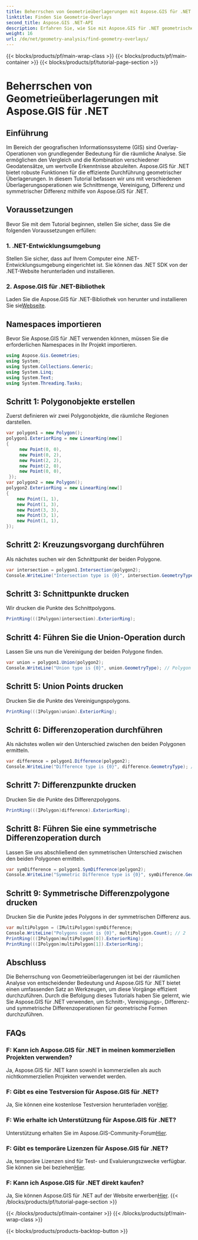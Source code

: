 ```yaml
---
title: Beherrschen von Geometrieüberlagerungen mit Aspose.GIS für .NET
linktitle: Finden Sie Geometrie-Overlays
second_title: Aspose.GIS .NET-API
description: Erfahren Sie, wie Sie mit Aspose.GIS für .NET geometrische Überlagerungsvorgänge durchführen. Meistern Sie Schnitt-, Vereinigungs-, Differenz- und symmetrische Differenzoperationen.
weight: 16
url: /de/net/geometry-analysis/find-geometry-overlays/
---
```


{{< blocks/products/pf/main-wrap-class >}}
{{< blocks/products/pf/main-container >}}
{{< blocks/products/pf/tutorial-page-section >}}

# Beherrschen von Geometrieüberlagerungen mit Aspose.GIS für .NET

## Einführung
Im Bereich der geografischen Informationssysteme (GIS) sind Overlay-Operationen von grundlegender Bedeutung für die räumliche Analyse. Sie ermöglichen den Vergleich und die Kombination verschiedener Geodatensätze, um wertvolle Erkenntnisse abzuleiten. Aspose.GIS für .NET bietet robuste Funktionen für die effiziente Durchführung geometrischer Überlagerungen. In diesem Tutorial befassen wir uns mit verschiedenen Überlagerungsoperationen wie Schnittmenge, Vereinigung, Differenz und symmetrischer Differenz mithilfe von Aspose.GIS für .NET.
## Voraussetzungen
Bevor Sie mit dem Tutorial beginnen, stellen Sie sicher, dass Sie die folgenden Voraussetzungen erfüllen:
### 1. .NET-Entwicklungsumgebung
Stellen Sie sicher, dass auf Ihrem Computer eine .NET-Entwicklungsumgebung eingerichtet ist. Sie können das .NET SDK von der .NET-Website herunterladen und installieren.
### 2. Aspose.GIS für .NET-Bibliothek
 Laden Sie die Aspose.GIS für .NET-Bibliothek von herunter und installieren Sie sie[Webseite](https://releases.aspose.com/gis/net/).
## Namespaces importieren
Bevor Sie Aspose.GIS für .NET verwenden können, müssen Sie die erforderlichen Namespaces in Ihr Projekt importieren.
```csharp
using Aspose.Gis.Geometries;
using System;
using System.Collections.Generic;
using System.Linq;
using System.Text;
using System.Threading.Tasks;
```

## Schritt 1: Polygonobjekte erstellen
Zuerst definieren wir zwei Polygonobjekte, die räumliche Regionen darstellen.
```csharp
var polygon1 = new Polygon();
polygon1.ExteriorRing = new LinearRing(new[]
{
	 new Point(0, 0),
	 new Point(0, 2),
	 new Point(2, 2),
	 new Point(2, 0),
	 new Point(0, 0),
 });
var polygon2 = new Polygon();
polygon2.ExteriorRing = new LinearRing(new[]
{
	new Point(1, 1),
	new Point(1, 3),
	new Point(3, 3),
	new Point(3, 1),
	new Point(1, 1),
});
```
## Schritt 2: Kreuzungsvorgang durchführen
Als nächstes suchen wir den Schnittpunkt der beiden Polygone.
```csharp
var intersection = polygon1.Intersection(polygon2);
Console.WriteLine("Intersection type is {0}", intersection.GeometryType); // Polygon
```
## Schritt 3: Schnittpunkte drucken
Wir drucken die Punkte des Schnittpolygons.
```csharp
PrintRing(((IPolygon)intersection).ExteriorRing);
```
## Schritt 4: Führen Sie die Union-Operation durch
Lassen Sie uns nun die Vereinigung der beiden Polygone finden.
```csharp
var union = polygon1.Union(polygon2);
Console.WriteLine("Union type is {0}", union.GeometryType); // Polygon
```
## Schritt 5: Union Points drucken
Drucken Sie die Punkte des Vereinigungspolygons.
```csharp
PrintRing(((IPolygon)union).ExteriorRing);
```
## Schritt 6: Differenzoperation durchführen
Als nächstes wollen wir den Unterschied zwischen den beiden Polygonen ermitteln.
```csharp
var difference = polygon1.Difference(polygon2);
Console.WriteLine("Difference type is {0}", difference.GeometryType); // Polygon
```
## Schritt 7: Differenzpunkte drucken
Drucken Sie die Punkte des Differenzpolygons.
```csharp
PrintRing(((IPolygon)difference).ExteriorRing);
```
## Schritt 8: Führen Sie eine symmetrische Differenzoperation durch
Lassen Sie uns abschließend den symmetrischen Unterschied zwischen den beiden Polygonen ermitteln.
```csharp
var symDifference = polygon1.SymDifference(polygon2);
Console.WriteLine("Symmetric Difference type is {0}", symDifference.GeometryType); // MultiPolygon
```
## Schritt 9: Symmetrische Differenzpolygone drucken
Drucken Sie die Punkte jedes Polygons in der symmetrischen Differenz aus.
```csharp
var multiPolygon = (IMultiPolygon)symDifference;
Console.WriteLine("Polygons count is {0}", multiPolygon.Count); // 2
PrintRing(((IPolygon)multiPolygon[0]).ExteriorRing);
PrintRing(((IPolygon)multiPolygon[1]).ExteriorRing);
```
## Abschluss
Die Beherrschung von Geometrieüberlagerungen ist bei der räumlichen Analyse von entscheidender Bedeutung und Aspose.GIS für .NET bietet einen umfassenden Satz an Werkzeugen, um diese Vorgänge effizient durchzuführen. Durch die Befolgung dieses Tutorials haben Sie gelernt, wie Sie Aspose.GIS für .NET verwenden, um Schnitt-, Vereinigungs-, Differenz- und symmetrische Differenzoperationen für geometrische Formen durchzuführen.
## FAQs
### F: Kann ich Aspose.GIS für .NET in meinen kommerziellen Projekten verwenden?
Ja, Aspose.GIS für .NET kann sowohl in kommerziellen als auch nichtkommerziellen Projekten verwendet werden.
### F: Gibt es eine Testversion für Aspose.GIS für .NET?
 Ja, Sie können eine kostenlose Testversion herunterladen von[Hier](https://releases.aspose.com/).
### F: Wie erhalte ich Unterstützung für Aspose.GIS für .NET?
 Unterstützung erhalten Sie im Aspose.GIS-Community-Forum[Hier](https://forum.aspose.com/c/gis/33).
### F: Gibt es temporäre Lizenzen für Aspose.GIS für .NET?
 Ja, temporäre Lizenzen sind für Test- und Evaluierungszwecke verfügbar. Sie können sie bei beziehen[Hier](https://purchase.aspose.com/temporary-license/).
### F: Kann ich Aspose.GIS für .NET direkt kaufen?
 Ja, Sie können Aspose.GIS für .NET auf der Website erwerben[Hier](https://purchase.aspose.com/buy).
{{< /blocks/products/pf/tutorial-page-section >}}

{{< /blocks/products/pf/main-container >}}
{{< /blocks/products/pf/main-wrap-class >}}

{{< blocks/products/products-backtop-button >}}
